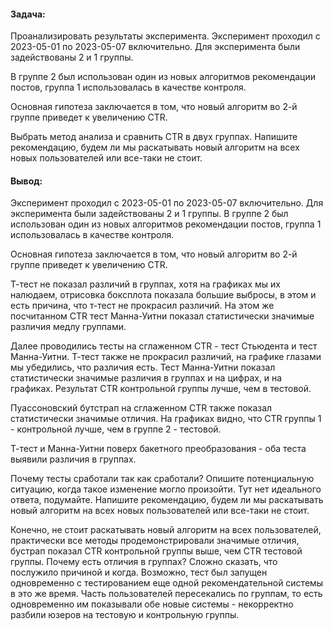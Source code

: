 #### Задача:
Проанализировать результаты эксперимента. Эксперимент проходил с 2023-05-01 по 2023-05-07 включительно. Для эксперимента были задействованы 2 и 1 группы.

В группе 2 был использован один из новых алгоритмов рекомендации постов, группа 1 использовалась в качестве контроля.

Основная гипотеза заключается в том, что новый алгоритм во 2-й группе приведет к увеличению CTR.

Выбрать метод анализа и сравнить CTR в двух группах. Напишите рекомендацию, будем ли мы раскатывать новый алгоритм на всех новых пользователей или все-таки не стоит.


#### Вывод:

Эксперимент проходил с 2023-05-01 по 2023-05-07 включительно. Для эксперимента были задействованы 2 и 1 группы. В группе 2 был использован один из новых алгоритмов рекомендации постов, группа 1 использовалась в качестве контроля.

Основная гипотеза заключается в том, что новый алгоритм во 2-й группе приведет к увеличению CTR.

Т-тест не показал различий в группах, хотя на графиках мы их налюдаем, отрисовка боксплота показала большие выбросы, в этом и есть причина, что т-тест не прокрасил различий. На этом же посчитанном CTR тест Манна-Уитни показал статистически значимые различия медлу группами.

Далее проводились тесты на сглаженном CTR - тест Стьюдента и тест Манна-Уитни. Т-тест также не прокрасил различий, на графике глазами мы убедились, что различия есть. Тест Манна-Уитни показал статистически значимые различия в группах и на цифрах, и на графиках. Результат CTR контрольной группы лучше, чем в тестовой.

Пуассоновский бутстрап на сглаженном CTR также показал статистически значимые отличия. На графиках видно, что CTR группы 1 - контрольной лучше, чем в группе 2 - тестовой.

Т-тест и Манна-Уитни поверх бакетного преобразования - оба теста выявили различия в группах.

Почему тесты сработали так как сработали? Опишите потенциальную ситуацию, когда такое изменение могло произойти. Тут нет идеального ответа, подумайте. Напишите рекомендацию, будем ли мы раскатывать новый алгоритм на всех новых пользователей или все-таки не стоит.

Конечно, не стоит раскатывать новый алгоритм на всех пользователей, практически все методы продемонстрировали значимые отличия, бустрап показал CTR контрольной группы выше, чем CTR тестовой группы. Почему есть отличия в группах? Сложно сказать, что послужило причиной и когда. Возможно, тест был запущен одновременно с тестированием еще одной рекомендательной системы в это же время. Часть пользователей пересекались по группам, то есть одновременно им показывали обе новые системы - некорректно разбили юзеров на тестовую и контрольную группы.
